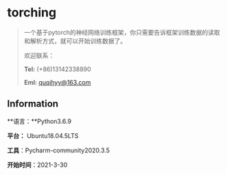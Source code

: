 # torching

> 一个基于pytorch的神经网络训练框架，你只需要告诉框架训练数据的读取和解析方式，就可以开始训练数据了。
>
> 欢迎联系：
>
> **Tel:** (+86)13142338890
>
> **Eml:** quqihyy@163.com



## Information

**语言：**Python3.6.9

**平台：** Ubuntu18.04.5LTS

**工具**：Pycharm-community2020.3.5

**开始时间**：2021-3-30

